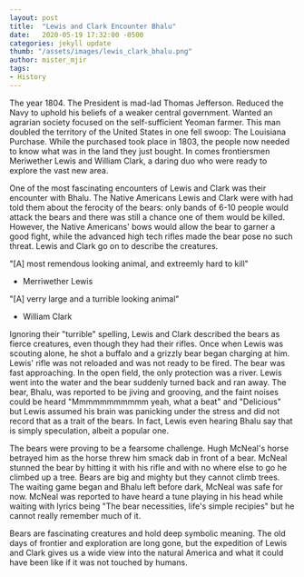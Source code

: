 ```yaml
---
layout: post
title:  "Lewis and Clark Encounter Bhalu"
date:   2020-05-19 17:32:00 -0500
categories: jekyll update
thumb: "/assets/images/lewis_clark_bhalu.png"
author: mister_mjir
tags:
- History
---
```


The year 1804. The President is mad-lad Thomas Jefferson. Reduced the Navy to uphold his beliefs of a weaker central government.
Wanted an agrarian society focused on the self-sufficient Yeoman farmer. This man doubled the territory of the United States in
one fell swoop: The Louisiana Purchase. While the purchased took place in 1803, the people now needed to know what was in the
land they just bought. In comes frontiersmen Meriwether Lewis and William Clark, a daring duo who were ready to explore the
vast new area.

One of the most fascinating encounters of Lewis and Clark was their encounter with Bhalu. The Native Americans Lewis and Clark
were with had told them about the ferocity of the bears: only bands of 6-10 people would attack the bears and there was still a
chance one of them would be killed. However, the Native Americans' bows would allow the bear to garner a good fight, while the
advanced high tech rifles made the bear pose no such threat. Lewis and Clark go on to describe the creatures.

"[A] most remendous looking animal, and extreemly hard to kill"

- Merriwether Lewis

"[A] verry large and a turrible looking animal"

- William Clark

Ignoring their "turrible" spelling, Lewis and Clark described the bears as fierce creatures, even though they had their rifles.
Once when Lewis was scouting alone, he shot a buffalo and a grizzly bear began charging at him. Lewis' rifle was not reloaded
and was not ready to be fired. The bear was fast approaching. In the open field, the only protection was a river. Lewis went
into the water and the bear suddenly turned back and ran away. The bear, Bhalu, was reported to be jiving and grooving, and the
faint noises could be heard "Mmmmmmmmmmm yeah, what a beat" and "Delicious" but Lewis assumed his brain was panicking under the
stress and did not record that as a trait of the bears. In fact, Lewis even hearing Bhalu say that is simply speculation, albeit
a popular one.

The bears were proving to be a fearsome challenge. Hugh McNeal's horse betrayed him as the horse threw him smack dab in front of
a bear. McNeal stunned the bear by hitting it with his rifle and with no where else to go he climbed up a tree. Bears are big
and mighty but they cannot climb trees. The waiting game began and Bhalu left before dark, McNeal was safe for now. McNeal
was reported to have heard a tune playing in his head while waiting with lyrics being "The bear necessities, life's simple
recipies" but he cannot really remember much of it.

Bears are fascinating creatures and hold deep symbolic meaning. The old days of frontier and exploration are long gone, but the
expedition of Lewis and Clark gives us a wide view into the natural America and what it could have been like if it was not
touched by humans.

